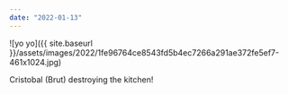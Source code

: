 ```yaml
---
date: "2022-01-13"
---
```


![yo yo]({{ site.baseurl }}/assets/images/2022/1fe96764ce8543fd5b4ec7266a291ae372fe5ef7-461x1024.jpg)

Cristobal (Brut) destroying the kitchen!
